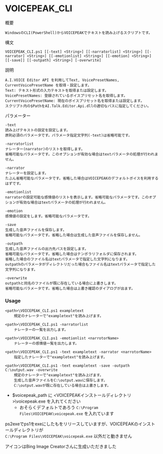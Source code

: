 # VOICEPEAK_CLI
概要

    WindowsのCLI(PowerShell)からVOICEPEAKでテキストを読み上げるスクリプトです。

構文

    VOICEPEAK_CLI.ps1 [[-text] <String>] [[-narratorlist] <String>] [[-narrator] <String>] [[-emotionlist] <String>] [[-emotion] <String>] [[-save]] [[-outpath] <String>] [-overwrite]

説明

    A.I.VOICE Editor API を利用してText, VoicePresetNames, CurrentVoicePresetName を取得・設定します。
    Text: テキスト形式の入力テキストを取得または設定します。
    VoicePresetNames: 登録されているボイスプリセット名を取得します。
    CurrentVoicePresetName: 現在のボイスプリセット名を取得または設定します。
    スクリプト内の$PathをAI.Talk.Editor.Api.dllの適切なパスに指定してください。


パラメーター

    -text
    読み上げテキストの設定を設定します。
    原則必須のパラメータです。パラメータ指定文字列(-text)は省略可能です。

    -narratorlist
    ナレーター(narrator)のリストを取得します。
    省略可能なパラメータです。このオプションが有効な場合はtextパラメータの処理が行われません。

    -narrator
    ナレーターを設定します。
    たぶん省略可能なパラメータです。省略した場合はVOICEPEAKのデフォルトボイスを利用するはずです。

    -emotionlist
    narratorの設定可能な感情値のリストを表示します。省略可能なパラメータです。このオプションが有効な場合はtextパラメータの処理が行われません。

    -emotion
    感情値の設定をします。省略可能なパラメータです。

    -save
    生成した音声ファイルを保存します。
    省略可能なパラメータです。省略した場合は生成した音声ファイルを保存しません。

    -outpath
    生成した音声ファイルの出力先パスを設定します。
    省略可能なパラメータです。省略した場合はテンポラリフォルダに保存されます。
    省略した場合のファイル名はtextパラメータで指定した文字列になります。
    outpathのパラメータがディレクトリだった場合もファイル名はtextパラメータで指定した文字列になります。

    -overwrite
    outpathと同名のファイルが既に存在している場合に上書きします。
    省略可能なパラメータです。省略した場合は上書き確認のダイアログが出ます。
### Usage
```
<path>\VOICEPEAK_CLI.ps1 exampletext
    規定のナレーターで"exampletext"を読み上げます。

<path>\VOICEPEAK_CLI.ps1 -narratorlist
    ナレーターの一覧を出力します。

<path>\VOICEPEAK_CLI.ps1 -emotionlist <narrotorName>
    ナレーターの感情値一覧を出力します。

<path>\VOICEPEAK_CLI.ps1 -text exampletext -narrator <narrotorName>
    指定したナレーターで"exampletext"を読み上げます。

<path>\VOICEPEAK_CLI.ps1 -text exampletext -save -outpath C:\output.wav -overwrite
    規定のナレーターで"exampletext"を読み上げます。
    生成した音声ファイルをC:\output.wavに保存します。
    C:\output.wavが既に存在している場合は上書きします。

```

- $voicepeak_path に <VOICEPEAKインストールディレクトリ>\voicepeak.exe を入れてください
  - おそらくデフォルトであろう `C:\Program Files\VOICEPEAK\voicepeak.exe` を入れています

ps2exeでps1をexeにしたもをリリースしていますが、VOICEPEAKのインストールディレクトリが\
`C:\Program Files\VOICEPEAK\voicepeak.exe` 以外だと動きません

アイコンはBing Image Creatorさんに生成いただきました
